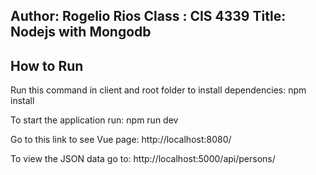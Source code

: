 Author: Rogelio Rios
Class : CIS 4339
Title: Nodejs with Mongodb
----------------------------------------------------------

How to Run
----------------------------------------------------------
Run this command in client and root folder to install dependencies:
npm install

To start the application run:
npm run dev

Go to this link to see Vue page:
http://localhost:8080/

To view the JSON data go to:
http://localhost:5000/api/persons/